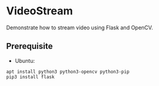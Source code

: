 # VideoStream

Demonstrate how to stream video using Flask and OpenCV.

## Prerequisite
* Ubuntu:
```
apt install python3 python3-opencv python3-pip
pip3 install flask
```
